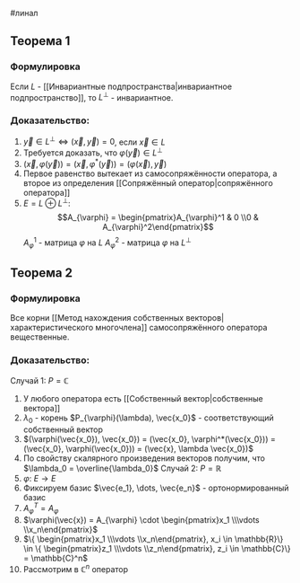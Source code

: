 #линал 
## Теорема 1
### Формулировка
Если $L$ - [[Инвариантные подпространства|инвариантное подпространство]], то $L^{\perp}$ - инвариантное.
### Доказательство:
1. $\vec{y} \in L^{\perp} \iff (\vec{x}, \vec{y}) = 0$, если $\vec{x} \in L$
2. Требуется доказать, что $\varphi(\vec{y}) \in L^{\perp}$
3. $(\vec{x}, \varphi(\vec{y})) = (\vec{x}, \varphi^*(\vec{y})) = (\varphi(\vec{x}), \vec{y})$
4. Первое равенство вытекает из самосопряжённости оператора, а второе из определения [[Сопряжённый оператор|сопряжённого оператора]]
5. $E = L \oplus L^{\perp}:$
	$$A_{\varphi} = \begin{pmatrix}A_{\varphi}^1 & 0 \\0 & A_{\varphi}^2\end{pmatrix}$$
	$A_{\varphi}^1$ - матрица $\varphi$ на $L$
	$A_{\varphi}^2$ - матрица $\varphi$ на $L^{\perp}$
## Теорема 2
### Формулировка
Все корни [[Метод нахождения собственных векторов|характеристического многочлена]] самосопряжённого оператора вещественные.

### Доказательство:
Случай 1: $P = \mathbb{C}$
1. У любого оператора есть [[Собственный вектор|собственные вектора]]
2. $\lambda_0$ - корень $P_{\varphi}(\lambda), \vec{x_0}$ - соответствующий собственный вектор
3. $(\varphi(\vec{x_0}), \vec{x_0}) = (\vec{x_0}, \varphi^*(\vec{x_0})) = (\vec{x_0}, \varphi(\vec{x_0})) = (\vec{x}, \lambda \vec{x_0})$
4. По свойству скалярного произведения векторов получим, что $\lambda_0 = \overline{\lambda_0}$
Случай 2: $P = \mathbb{R}$
1. $\varphi: \ E \to E$
2. Фиксируем базис $\vec{e_1}, \dots, \vec{e_n}$ - ортонормированный базис
3. $A_{\varphi}^T = A_{\varphi}$
4. $\varphi(\vec{x}) = A_{\varphi} \cdot \begin{pmatrix}x_1 \\\vdots \\x_n\end{pmatrix}$
5. $\{ \begin{pmatrix}x_1 \\\vdots \\x_n\end{pmatrix}, x_i \in \mathbb{R}\} \in \{ \begin{pmatrix}z_1 \\\vdots \\z_n\end{pmatrix}, z_i \in \mathbb{C}\} = \mathbb{C}^n$
6. Рассмотрим в $\mathbb{C}^n$ оператор 
